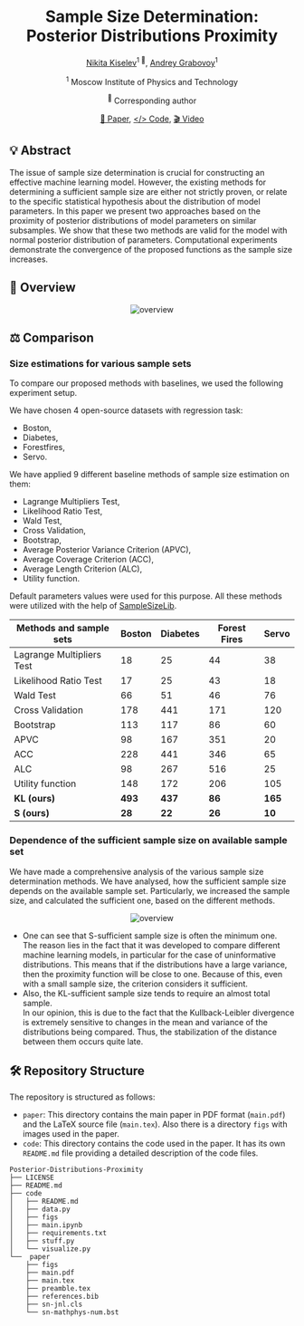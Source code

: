 <div align="center">
<h1>Sample Size Determination: Posterior Distributions Proximity </h1>

[Nikita Kiselev](https://github.com/kisnikser)<sup>1 :email:</sup>, [Andrey Grabovoy](https://github.com/andriygav)<sup>1</sup>

<sup>1</sup> Moscow Institute of Physics and Technology

<sup>:email:</sup> Corresponding author

[📝 Paper](https://github.com/kisnikser/Posterior-Distributions-Proximity/blob/main/paper/main.pdf), [</> Code](https://github.com/kisnikser/Posterior-Distributions-Proximity/tree/main/code), [🎬 Video](https://www.youtube.com/watch?v=WnIRaRl730A&t=1728s)

</div>

## 💡 Abstract
The issue of sample size determination is crucial for constructing an effective machine learning model. 
However, the existing methods for determining a sufficient sample size are either not strictly proven, or relate to the specific statistical hypothesis about the distribution of model parameters. 
In this paper we present two approaches based on the proximity of posterior distributions of model parameters on similar subsamples. 
We show that these two methods are valid for the model with normal posterior distribution of parameters. 
Computational experiments demonstrate the convergence of the proposed functions as the sample size increases.

## 🔎 Overview
<div align="center">
  <img alt="overview" src="https://github.com/kisnikser/Posterior-Distributions-Proximity/assets/70231416/1765dacb-a3f0-4be2-84c6-c997a0a22884">
</div>

## ⚖️ Comparison

### Size estimations for various sample sets
To compare our proposed methods with baselines, we used the following experiment setup. 

We have chosen 4 open-source datasets with regression task: 
- Boston,
- Diabetes,
- Forestfires,
- Servo.

We have applied 9 different baseline methods of sample size estimation on them: 
- Lagrange Multipliers Test,
- Likelihood Ratio Test,
- Wald Test,
- Cross Validation,
- Bootstrap,
- Average Posterior Variance Criterion (APVC),
- Average Coverage Criterion (ACC),
- Average Length Criterion (ALC),
- Utility function.
  
Default parameters values were used for this purpose.
All these methods were utilized with the help of [SampleSizeLib](https://github.com/andriygav/SampleSizeLib).

| Methods and sample sets | Boston | Diabetes | Forest Fires | Servo |
| --- | --- | --- | --- | --- |
| Lagrange Multipliers Test | 18 | 25 | 44 | 38 |
| Likelihood Ratio Test | 17 | 25 | 43 | 18 |
| Wald Test | 66 | 51 | 46 | 76 |
| Cross Validation | 178 | 441 | 171 | 120 |
| Bootstrap | 113 | 117 | 86 | 60 |
| APVC | 98 | 167 | 351 | 20 |
| ACC | 228 | 441 | 346 | 65 |
| ALC | 98 | 267 | 516 | 25 |
| Utility function | 148 | 172 | 206 | 105 |
| **KL (ours)** | **493** | **437** | **86** | **165** |
| **S (ours)** | **28** | **22** | **26** | **10** |

### Dependence of the sufficient sample size on available sample set
We have made a comprehensive analysis of the various sample size determination methods. 
We have analysed, how the sufficient sample size depends on the available sample set. 
Particularly, we increased the sample size, and calculated the sufficient one, based on the different methods. 

<div align="center">
  <img alt="overview" src="https://github.com/user-attachments/assets/83b8a68d-c41d-4601-bfc6-19ae2b13e29a">
</div>

- One can see that S-sufficient sample size is often the minimum one. <br>
  The reason lies in the fact that it was developed to compare different machine learning models, in particular for the case of uninformative distributions.
  This means that if the distributions have a large variance, then the proximity function will be close to one.
  Because of this, even with a small sample size, the criterion considers it sufficient.
- Also, the KL-sufficient sample size tends to require an almost total sample. <br>
  In our opinion, this is due to the fact that the Kullback-Leibler divergence is extremely sensitive to changes in the mean and variance of the distributions being compared. 
  Thus, the stabilization of the distance between them occurs quite late.

## 🛠️ Repository Structure
The repository is structured as follows:
- `paper`: This directory contains the main paper in PDF format (`main.pdf`) and the LaTeX source file (`main.tex`). Also there is a directory `figs` with images used in the paper.
- `code`: This directory contains the code used in the paper. It has its own `README.md` file providing a detailed description of the code files.
```shell
Posterior-Distributions-Proximity
├── LICENSE
├── README.md
├── code
│   ├── README.md
│   ├── data.py
│   ├── figs
│   ├── main.ipynb
│   ├── requirements.txt
│   ├── stuff.py
│   └── visualize.py
└──  paper
    ├── figs
    ├── main.pdf
    ├── main.tex
    ├── preamble.tex
    ├── references.bib
    ├── sn-jnl.cls
    └── sn-mathphys-num.bst
```
